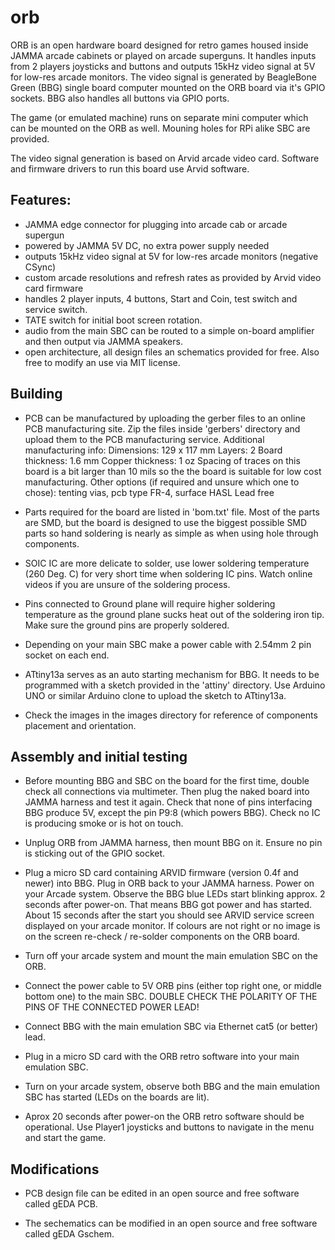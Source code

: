 # orb

ORB is an open hardware board designed for retro games housed inside
JAMMA arcade cabinets or played on arcade superguns. It handles inputs from
2 players joysticks and buttons and outputs 15kHz video signal at 5V for
low-res arcade monitors. The video signal is generated by BeagleBone
Green (BBG) single board computer mounted on the ORB board via it's GPIO sockets.
BBG also handles all buttons via GPIO ports.

The game (or emulated machine) runs on separate mini computer which can be
mounted on the ORB as well. Mouning holes for RPi alike SBC are provided.

The video signal generation is based on Arvid arcade video card. Software
and firmware drivers to run this board use Arvid software.

Features:
----------
* JAMMA edge connector for plugging into arcade cab or arcade supergun
* powered by JAMMA 5V DC, no extra power supply needed
* outputs 15kHz video signal at 5V for low-res arcade monitors (negative CSync)
* custom arcade resolutions and refresh rates as provided by Arvid video card
  firmware
* handles 2 player inputs, 4 buttons, Start and Coin, test switch and service
  switch.
* TATE switch for initial boot screen rotation.
* audio from the main SBC can be routed to a simple on-board amplifier and
  then output via JAMMA speakers.
* open architecture, all design files an schematics provided for free.
  Also free to modify an use via MIT license.

Building
------------
* PCB can be manufactured by uploading the gerber files to an online
  PCB manufacturing site. Zip the files inside 'gerbers' directory and
  upload them to the PCB manufacturing service. Additional manufacturing info:
  Dimensions: 129 x 117 mm
  Layers: 2
  Board thickness: 1.6 mm
  Copper thickness: 1 oz
  Spacing of traces on this board is a bit larger than 10 mils so the
  the board is suitable for low cost manufacturing.
  Other options (if required and unsure which one to chose): tenting vias,
  pcb type FR-4, surface HASL Lead free

* Parts required for the board are listed in 'bom.txt' file. Most of the parts
  are SMD, but the board is designed to use the biggest possible SMD parts
  so hand soldering is nearly as simple as when using hole through components.

* SOIC IC are more delicate to solder, use lower soldering temperature (260 Deg. C)
  for very short time when soldering IC pins. Watch online videos if you are unsure
  of the soldering process.

* Pins connected to Ground plane will require higher soldering temperature as the
  ground plane sucks heat out of the soldering iron tip. Make sure the ground
  pins are properly soldered.

* Depending on your main SBC make a power cable with 2.54mm 2 pin socket
  on each end.

* ATtiny13a serves as an auto starting mechanism for BBG. It needs to be programmed
  with a sketch provided in the 'attiny' directory. Use Arduino UNO or similar
  Arduino clone to upload the sketch to ATtiny13a.

* Check the images in the images directory for reference of components placement 
  and orientation.

Assembly and initial testing
------------------------------
* Before mounting BBG and SBC on the board for the first time, double check all
  connections via multimeter. Then plug the naked board into JAMMA harness
  and test it again. Check that none of pins interfacing BBG produce 5V,
  except the pin P9:8 (which powers BBG). Check no IC is producing smoke or is
  hot on touch.

* Unplug ORB from JAMMA harness, then mount BBG on it. Ensure no pin is sticking
  out of the GPIO socket.

* Plug a micro SD card containing ARVID firmware (version 0.4f and newer) into
  BBG. Plug in ORB back to your JAMMA harness. Power on your Arcade system.
  Observe the BBG blue LEDs start blinking approx. 2 seconds after power-on.
  That means BBG got power and has started. About 15 seconds after the start you
  should see ARVID service screen displayed on your arcade monitor. If colours
  are not right or no image is on the screen re-check / re-solder components
  on the ORB board.

* Turn off your arcade system and mount the main emulation SBC on the ORB.

* Connect the power cable to 5V ORB pins (either top right one, or middle bottom one)
  to the main SBC. DOUBLE CHECK THE POLARITY OF THE PINS OF THE CONNECTED POWER LEAD!

* Connect BBG with the main emulation SBC via Ethernet cat5 (or better) lead.

* Plug in a micro SD card with the ORB retro software into your main emulation SBC.

* Turn on your arcade system, observe both BBG and the main emulation SBC has started
  (LEDs on the boards are lit).

* Aprox 20 seconds after power-on the ORB retro software should be operational.
  Use Player1 joysticks and buttons to navigate in the menu and start the game.


Modifications
-------------
* PCB design file can be edited in an open source and free software called gEDA PCB.

* The sechematics can be modified in an open source and free software called gEDA Gschem.
